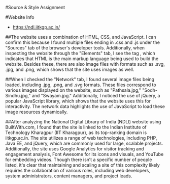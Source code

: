 #Source & Style Assignment 

#Website Info
- https://ndl.iitkgp.ac.in/

##The website uses a combination of HTML, CSS, and JavaScript. I can confirm this because I found multiple files ending in .css and .js under the "Sources" tab of the browser's developer tools. Additionally, when inspecting the website through the "Elements" tab, I see the tag <html lang="en">, which indicates that HTML is the main markup language being used to build the website. Besides these, there are also image files with formats such as .svg, .jpg, and .png, which shows that the site uses images as well.

##When I checked the "Network" tab, I found several image files being loaded, including .jpg, .png, and .svg formats. These files correspond to various images displayed on the website, such as "Pathsala.jpg," "Sodh-Sindhu.jpg," and "Swayam.jpg." Additionally, I noticed the use of jQuery, a popular JavaScript library, which shows that the website uses this for interactivity. The network data highlights the use of JavaScript to load these image resources dynamically. 

##After analyzing the National Digital Library of India (NDLI) website using BuiltWith.com, I found that the site is linked to the Indian Institute of Technology Kharagpur (IIT Kharagpur), as its top-ranking domain is iitkgp.ac.in. 
The site utilizes a range of web technologies, including PHP, Java EE, and jQuery, which are commonly used for large, scalable projects.
Additionally, the site uses Google Analytics for visitor tracking and engagement analysis, Font Awesome for its icons and visuals, and YouTube for embedding videos. 
Though there isn’t a specific number of people listed, it's clear that maintaining and scaling a site of this complexity likely requires the collaboration of various roles, including web developers, system administrators, content managers, and project leads. 
